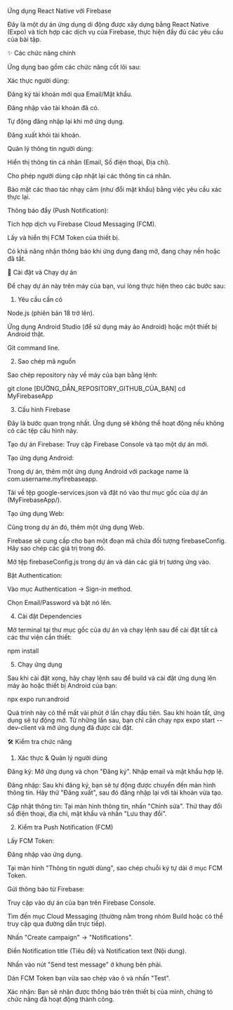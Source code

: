 Ứng dụng React Native với Firebase

Đây là một dự án ứng dụng di động được xây dựng bằng React Native (Expo) và tích hợp các dịch vụ của Firebase, thực hiện đầy đủ các yêu cầu của bài tập.

✨ Các chức năng chính

Ứng dụng bao gồm các chức năng cốt lõi sau:

Xác thực người dùng:

Đăng ký tài khoản mới qua Email/Mật khẩu.

Đăng nhập vào tài khoản đã có.

Tự động đăng nhập lại khi mở ứng dụng.

Đăng xuất khỏi tài khoản.

Quản lý thông tin người dùng:

Hiển thị thông tin cá nhân (Email, Số điện thoại, Địa chỉ).

Cho phép người dùng cập nhật lại các thông tin cá nhân.

Bảo mật các thao tác nhạy cảm (như đổi mật khẩu) bằng việc yêu cầu xác thực lại.

Thông báo đẩy (Push Notification):

Tích hợp dịch vụ Firebase Cloud Messaging (FCM).

Lấy và hiển thị FCM Token của thiết bị.

Có khả năng nhận thông báo khi ứng dụng đang mở, đang chạy nền hoặc đã tắt.

🚀 Cài đặt và Chạy dự án

Để chạy dự án này trên máy của bạn, vui lòng thực hiện theo các bước sau:

1. Yêu cầu cần có

Node.js (phiên bản 18 trở lên).

Ứng dụng Android Studio (để sử dụng máy ảo Android) hoặc một thiết bị Android thật.

Git command line.

2. Sao chép mã nguồn

Sao chép repository này về máy của bạn bằng lệnh:

git clone [ĐƯỜNG_DẪN_REPOSITORY_GITHUB_CỦA_BẠN]
cd MyFirebaseApp


3. Cấu hình Firebase

Đây là bước quan trọng nhất. Ứng dụng sẽ không thể hoạt động nếu không có các tệp cấu hình này.

Tạo dự án Firebase: Truy cập Firebase Console và tạo một dự án mới.

Tạo ứng dụng Android:

Trong dự án, thêm một ứng dụng Android với package name là com.username.myfirebaseapp.

Tải về tệp google-services.json và đặt nó vào thư mục gốc của dự án (MyFirebaseApp/).

Tạo ứng dụng Web:

Cũng trong dự án đó, thêm một ứng dụng Web.

Firebase sẽ cung cấp cho bạn một đoạn mã chứa đối tượng firebaseConfig. Hãy sao chép các giá trị trong đó.

Mở tệp firebaseConfig.js trong dự án và dán các giá trị tương ứng vào.

Bật Authentication:

Vào mục Authentication -> Sign-in method.

Chọn Email/Password và bật nó lên.

4. Cài đặt Dependencies

Mở terminal tại thư mục gốc của dự án và chạy lệnh sau để cài đặt tất cả các thư viện cần thiết:

npm install


5. Chạy ứng dụng

Sau khi cài đặt xong, hãy chạy lệnh sau để build và cài đặt ứng dụng lên máy ảo hoặc thiết bị Android của bạn:

npx expo run:android


Quá trình này có thể mất vài phút ở lần chạy đầu tiên. Sau khi hoàn tất, ứng dụng sẽ tự động mở. Từ những lần sau, bạn chỉ cần chạy npx expo start --dev-client và mở ứng dụng đã được cài đặt.

🛠️ Kiểm tra chức năng

1. Xác thực & Quản lý người dùng

Đăng ký: Mở ứng dụng và chọn "Đăng ký". Nhập email và mật khẩu hợp lệ.

Đăng nhập: Sau khi đăng ký, bạn sẽ tự động được chuyển đến màn hình thông tin. Hãy thử "Đăng xuất", sau đó đăng nhập lại với tài khoản vừa tạo.

Cập nhật thông tin: Tại màn hình thông tin, nhấn "Chỉnh sửa". Thử thay đổi số điện thoại, địa chỉ, mật khẩu và nhấn "Lưu thay đổi".

2. Kiểm tra Push Notification (FCM)

Lấy FCM Token:

Đăng nhập vào ứng dụng.

Tại màn hình "Thông tin người dùng", sao chép chuỗi ký tự dài ở mục FCM Token.

Gửi thông báo từ Firebase:

Truy cập vào dự án của bạn trên Firebase Console.

Tìm đến mục Cloud Messaging (thường nằm trong nhóm Build hoặc có thể truy cập qua đường dẫn trực tiếp).

Nhấn "Create campaign" -> "Notifications".

Điền Notification title (Tiêu đề) và Notification text (Nội dung).

Nhấn vào nút "Send test message" ở khung bên phải.

Dán FCM Token bạn vừa sao chép vào ô và nhấn "Test".

Xác nhận: Bạn sẽ nhận được thông báo trên thiết bị của mình, chứng tỏ chức năng đã hoạt động thành công.
